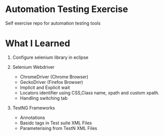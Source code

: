 Automation Testing Exercise
===========================
Self exercise repo for automation testing tools

What I Learned
==============
1. Configure selenium library in eclipse

2. Selenium Webdriver
    - ChromeDriver (Chrome Browser)
    - GeckoDriver (Firefox Browser)
    - Implicit and Explicit wait
    - Locators identifier using CSS,Class name, xpath and custom xpath.
    - Handling switching tab

3. TestNG Frameworks 
    - Annotations
    - Basidc tags in Test suite XML Files
    - Parameterising from TestN XML Files
